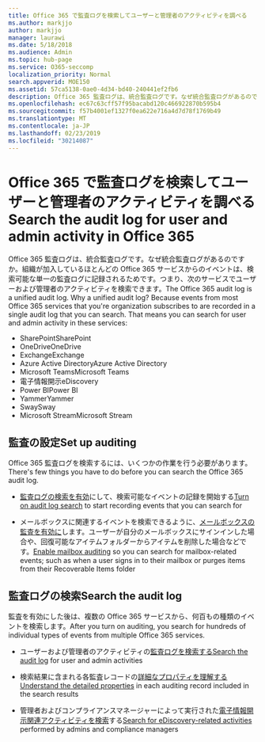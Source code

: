 ```yaml
---
title: Office 365 で監査ログを検索してユーザーと管理者のアクティビティを調べる
ms.author: markjjo
author: markjjo
manager: laurawi
ms.date: 5/18/2018
ms.audience: Admin
ms.topic: hub-page
ms.service: O365-seccomp
localization_priority: Normal
search.appverid: MOE150
ms.assetid: 57ca5138-0ae0-4d34-bd40-240441ef2fb6
description: Office 365 監査ログは、統合監査ログです。なぜ統合監査ログがあるのですか。組織が加入しているほとんどの Office 365 サービスからのイベントは、検索可能な単一の監査ログに記録されるためです。つまり、次のサービスでユーザーおよび管理者のアクティビティを検索できます。
ms.openlocfilehash: ec67c63cff57f95bacabd120c466922870b595b4
ms.sourcegitcommit: f57b4001ef1327f0ea622e716a4d7d78f1769b49
ms.translationtype: MT
ms.contentlocale: ja-JP
ms.lasthandoff: 02/23/2019
ms.locfileid: "30214087"
---
```

# <a name="search-the-audit-log-for-user-and-admin-activity-in-office-365"></a><span data-ttu-id="96c9a-106">Office 365 で監査ログを検索してユーザーと管理者のアクティビティを調べる</span><span class="sxs-lookup"><span data-stu-id="96c9a-106">Search the audit log for user and admin activity in Office 365</span></span>

<span data-ttu-id="96c9a-p102">Office 365 監査ログは、統合監査ログです。なぜ統合監査ログがあるのですか。組織が加入しているほとんどの Office 365 サービスからのイベントは、検索可能な単一の監査ログに記録されるためです。つまり、次のサービスでユーザーおよび管理者のアクティビティを検索できます。</span><span class="sxs-lookup"><span data-stu-id="96c9a-p102">The Office 365 audit log is a unified audit log. Why a unified audit log? Because events from most Office 365 services that you're organization subscribes to are recorded in a single audit log that you can search. That means you can search for user and admin activity in these services:</span></span> 
  
- <span data-ttu-id="96c9a-111">SharePoint</span><span class="sxs-lookup"><span data-stu-id="96c9a-111">SharePoint</span></span>
- <span data-ttu-id="96c9a-112">OneDrive</span><span class="sxs-lookup"><span data-stu-id="96c9a-112">OneDrive</span></span>
- <span data-ttu-id="96c9a-113">Exchange</span><span class="sxs-lookup"><span data-stu-id="96c9a-113">Exchange</span></span>
- <span data-ttu-id="96c9a-114">Azure Active Directory</span><span class="sxs-lookup"><span data-stu-id="96c9a-114">Azure Active Directory</span></span>
- <span data-ttu-id="96c9a-115">Microsoft Teams</span><span class="sxs-lookup"><span data-stu-id="96c9a-115">Microsoft Teams</span></span>
- <span data-ttu-id="96c9a-116">電子情報開示</span><span class="sxs-lookup"><span data-stu-id="96c9a-116">eDiscovery</span></span>
- <span data-ttu-id="96c9a-117">Power BI</span><span class="sxs-lookup"><span data-stu-id="96c9a-117">Power BI</span></span>
- <span data-ttu-id="96c9a-118">Yammer</span><span class="sxs-lookup"><span data-stu-id="96c9a-118">Yammer</span></span>
- <span data-ttu-id="96c9a-119">Sway</span><span class="sxs-lookup"><span data-stu-id="96c9a-119">Sway</span></span>
- <span data-ttu-id="96c9a-120">Microsoft Stream</span><span class="sxs-lookup"><span data-stu-id="96c9a-120">Microsoft Stream</span></span>
   
 ## <a name="set-up-auditing"></a><span data-ttu-id="96c9a-121">監査の設定</span><span class="sxs-lookup"><span data-stu-id="96c9a-121">Set up auditing</span></span>
  
<span data-ttu-id="96c9a-122">Office 365 監査ログを検索するには、いくつかの作業を行う必要があります。</span><span class="sxs-lookup"><span data-stu-id="96c9a-122">There's few things you have to do before you can search the Office 365 audit log.</span></span>
  
- <span data-ttu-id="96c9a-123">[監査ログの検索を有効](turn-audit-log-search-on-or-off.md)にして、検索可能なイベントの記録を開始する</span><span class="sxs-lookup"><span data-stu-id="96c9a-123">[Turn on audit log search](turn-audit-log-search-on-or-off.md) to start recording events that you can search for</span></span> 
    
- <span data-ttu-id="96c9a-124">メールボックスに関連するイベントを検索できるように、[メールボックスの監査を有効に](enable-mailbox-auditing.md)します。ユーザーが自分のメールボックスにサインインした場合や、回復可能なアイテムフォルダーからアイテムを削除した場合などです。</span><span class="sxs-lookup"><span data-stu-id="96c9a-124">[Enable mailbox auditing](enable-mailbox-auditing.md) so you can search for mailbox-related events; such as when a user signs in to their mailbox or purges items from their Recoverable Items folder</span></span> 
    
 ## <a name="search-the-audit-log"></a><span data-ttu-id="96c9a-125">監査ログの検索</span><span class="sxs-lookup"><span data-stu-id="96c9a-125">Search the audit log</span></span>
  
<span data-ttu-id="96c9a-126">監査を有効にした後は、複数の Office 365 サービスから、何百もの種類のイベントを検索します。</span><span class="sxs-lookup"><span data-stu-id="96c9a-126">After you turn on auditing, you search for hundreds of individual types of events from multiple Office 365 services.</span></span>
  
- <span data-ttu-id="96c9a-127">ユーザーおよび管理者のアクティビティの[監査ログを検索する](search-the-audit-log-in-security-and-compliance.md)</span><span class="sxs-lookup"><span data-stu-id="96c9a-127">[Search the audit log](search-the-audit-log-in-security-and-compliance.md) for user and admin activities</span></span> 
    
- <span data-ttu-id="96c9a-128">検索結果に含まれる各監査レコードの[詳細なプロパティを理解する](detailed-properties-in-the-office-365-audit-log.md)</span><span class="sxs-lookup"><span data-stu-id="96c9a-128">[Understand the detailed properties](detailed-properties-in-the-office-365-audit-log.md) in each auditing record included in the search results</span></span> 
    
- <span data-ttu-id="96c9a-129">管理者およびコンプライアンスマネージャーによって実行された[電子情報開示関連アクティビティを検索](search-for-ediscovery-activities-in-the-audit-log.md)する</span><span class="sxs-lookup"><span data-stu-id="96c9a-129">[Search for eDiscovery-related activities](search-for-ediscovery-activities-in-the-audit-log.md) performed by admins and compliance managers</span></span> 
